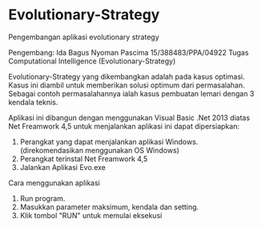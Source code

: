 # Evolutionary-Strategy
Pengembangan aplikasi evolutionary strategy

Pengembang:
Ida Bagus Nyoman Pascima
15/388483/PPA/04922
Tugas Computational Intelligence (Evolutionary-Strategy)

Evolutionary-Strategy yang dikembangkan adalah pada kasus optimasi. Kasus ini diambil untuk memberikan solusi optimum dari permasalahan. Sebagai contoh permasalahannya ialah kasus pembuatan lemari dengan 3 kendala teknis.

Aplikasi ini dibangun dengan menggunakan Visual Basic .Net 2013 diatas Net Freamwork 4,5
untuk menjalankan aplikasi ini dapat dipersiapkan:
1. Perangkat yang dapat menjalankan aplikasi Windows. (direkomendasikan menggunakan OS Windows)
2. Perangkat terinstal Net Freamwork 4,5
3. Jalankan Aplikasi Evo.exe

Cara menggunakan aplikasi
1. Run program. 
2. Masukkan parameter maksimum, kendala dan setting.
3. Klik tombol "RUN" untuk memulai eksekusi
